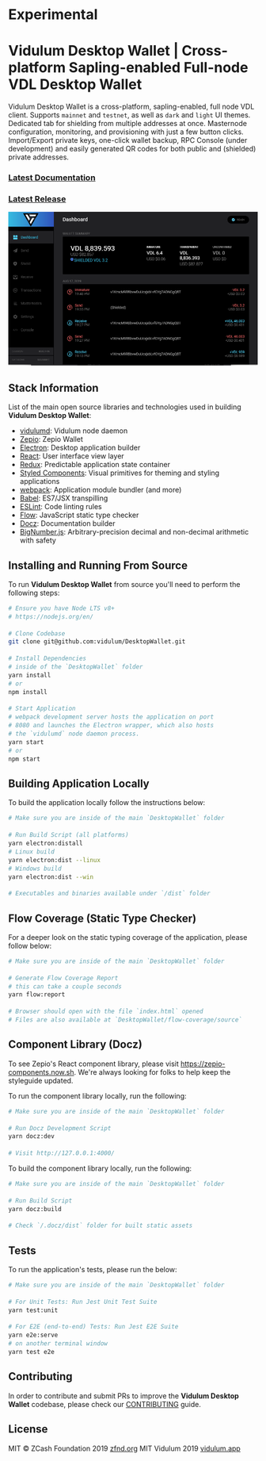 # Experimental

# Vidulum Desktop Wallet | Cross-platform Sapling-enabled Full-node VDL Desktop Wallet

Vidulum Desktop Wallet is a cross-platform, sapling-enabled, full node VDL client. Supports `mainnet` and `testnet`, as well as `dark` and `light` UI themes. Dedicated tab for shielding from multiple addresses at once. Masternode configuration, monitoring, and provisioning with just a few button clicks. Import/Export private keys, one-click wallet backup, RPC Console (under development) and easily generated QR codes for both public and (shielded) private addresses.

### [Latest Documentation](https://github.com/vidulum)

### [Latest Release](https://github.com/vidulum/DesktopWallet/releases)

![Vidulum Desktop Wallet](https://github.com/vidulum/Vidulum-Press-Kit/raw/master/DesktopWalletSnip.PNG)

## Stack Information

List of the main open source libraries and technologies used in building **Vidulum Desktop Wallet**:

- [vidulumd](https://github.com/vidulum/vidulum): Vidulum node daemon
- [Zepio](https://github.com/ZcashFoundation/zepio): Zepio Wallet
- [Electron](https://github.com/electron/electron): Desktop application builder
- [React](https://facebook.github.io/react/): User interface view layer
- [Redux](https://redux.js.org/): Predictable application state container
- [Styled Components](https://www.styled-components.com/): Visual primitives for theming and styling applications
- [webpack](https://webpack.github.io/): Application module bundler (and more)
- [Babel](https://babeljs.io/): ES7/JSX transpilling
- [ESLint](https://eslint.org/): Code linting rules
- [Flow](https://flow.org): JavaScript static type checker
- [Docz](https://docz.site): Documentation builder
- [BigNumber.js](https://github.com/MikeMcl/bignumber.js#readme): Arbitrary-precision decimal and non-decimal arithmetic with safety

## Installing and Running From Source

To run **Vidulum Desktop Wallet** from source you'll need to perform the following steps:
```bash
# Ensure you have Node LTS v8+
# https://nodejs.org/en/

# Clone Codebase
git clone git@github.com:vidulum/DesktopWallet.git

# Install Dependencies
# inside of the `DesktopWallet` folder
yarn install
# or
npm install

# Start Application
# webpack development server hosts the application on port
# 8080 and launches the Electron wrapper, which also hosts
# the `vidulumd` node daemon process.
yarn start
# or
npm start
```

## Building Application Locally

To build the application locally follow the instructions below:
```bash
# Make sure you are inside of the main `DesktopWallet` folder

# Run Build Script (all platforms)
yarn electron:distall
# Linux build
yarn electron:dist --linux
# Windows build
yarn electron:dist --win

# Executables and binaries available under `/dist` folder
```

## Flow Coverage (Static Type Checker)

For a deeper look on the static typing coverage of the application, please follow below:
```bash
# Make sure you are inside of the main `DesktopWallet` folder

# Generate Flow Coverage Report
# this can take a couple seconds
yarn flow:report

# Browser should open with the file `index.html` opened
# Files are also available at `DesktopWallet/flow-coverage/source`
```

## Component Library (Docz)

To see Zepio's React component library, please visit https://zepio-components.now.sh. We're always looking for folks to help keep the styleguide updated.

To run the component library locally, run the following:
```bash
# Make sure you are inside of the main `DesktopWallet` folder

# Run Docz Development Script
yarn docz:dev

# Visit http://127.0.0.1:4000/
```

To build the component library locally, run the following:
```bash
# Make sure you are inside of the main `DesktopWallet` folder

# Run Build Script
yarn docz:build

# Check `/.docz/dist` folder for built static assets
```

## Tests

To run the application's tests, please run the below:
```bash
# Make sure you are inside of the main `DesktopWallet` folder

# For Unit Tests: Run Jest Unit Test Suite
yarn test:unit

# For E2E (end-to-end) Tests: Run Jest E2E Suite
yarn e2e:serve
# on another terminal window
yarn test e2e
```

## Contributing

In order to contribute and submit PRs to improve the **Vidulum Desktop Wallet** codebase, please check our [CONTRIBUTING](https://github.com/vidulum/DesktopWallet/blob/master/CONTRIBUTING.md) guide.

## License

MIT © ZCash Foundation 2019 [zfnd.org](https://zfnd.org)
MIT Vidulum 2019 [vidulum.app](https://vidulum.app)
